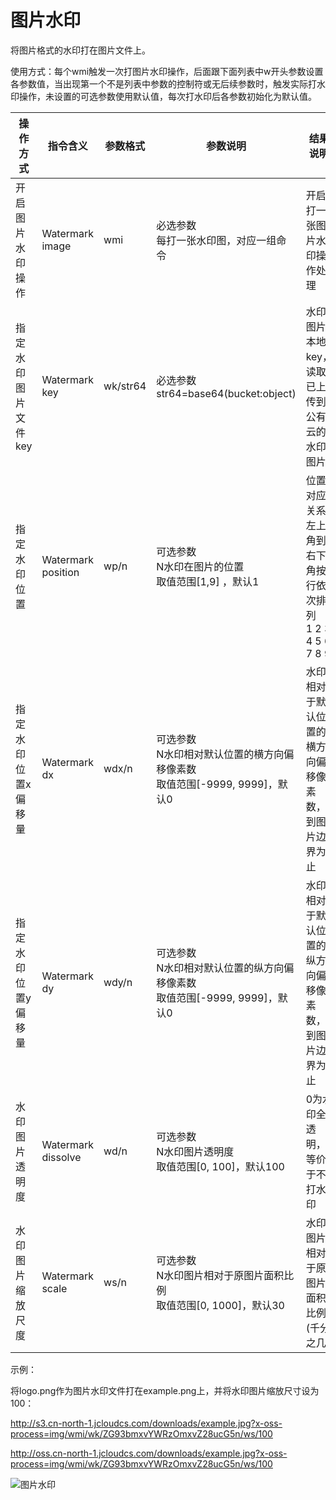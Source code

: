 # 图片水印

将图片格式的水印打在图片文件上。

使用方式：每个wmi触发一次打图片水印操作，后面跟下面列表中w开头参数设置各参数值，当出现第一个不是列表中参数的控制符或无后续参数时，触发实际打水印操作，未设置的可选参数使用默认值，每次打水印后各参数初始化为默认值。

|操作方式|指令含义|参数格式|参数说明|结果说明|
|-|-|-|-|-|
|开启图片水印操作|Watermark image|wmi|必选参数<br>每打一张水印图，对应一组命令|开启打一张图片水印操作处理|
|指定水印图片文件key|Watermark key|wk/str64|必选参数<br>str64=base64(bucket:object)|水印图片本地key，读取已上传到公有云的水印图片|
|指定水印位置|Watermark position|wp/n|可选参数<br>N水印在图片的位置<br>取值范围[1,9] ，默认1|位置对应关系, 左上角到右下角按行依次排列<br>1 2 3<br>4 5 6<br>7 8 9|
|指定水印位置x偏移量|Watermark<br>dx|wdx/n|可选参数<br>N水印相对默认位置的横方向偏移像素数<br>取值范围[-9999, 9999]，默认0|水印相对于默认位置的横方向偏移像素数，到图片边界为止|
|指定水印位置y偏移量|Watermark<br>dy|wdy/n|可选参数<br>N水印相对默认位置的纵方向偏移像素数<br>取值范围[-9999, 9999]，默认0|水印相对于默认位置的纵方向偏移像素数，到图片边界为止|
|水印图片透明度|Watermark<br>dissolve|wd/n|可选参数<br>N水印图片透明度<br>取值范围[0, 100]，默认100|0为水印全透明，等价于不打水印|
|水印图片缩放尺度|Watermark<br>scale|ws/n|可选参数<br>N水印图片相对于原图片面积比例<br>取值范围[0, 1000]，默认30|水印图片相对于原图片面积比例(千分之几)|

示例：

将logo.png作为图片水印文件打在example.png上，并将水印图片缩放尺寸设为100：

http://s3.cn-north-1.jcloudcs.com/downloads/example.jpg?x-oss-process=img/wmi/wk/ZG93bmxvYWRzOmxvZ28ucG5n/ws/100

http://oss.cn-north-1.jcloudcs.com/downloads/example.jpg?x-oss-process=img/wmi/wk/ZG93bmxvYWRzOmxvZ28ucG5n/ws/100

![图片水印](https://github.com/jdcloudcom/cn/blob/edit/image/Object-Storage-Service/OSS-062.jpg)
